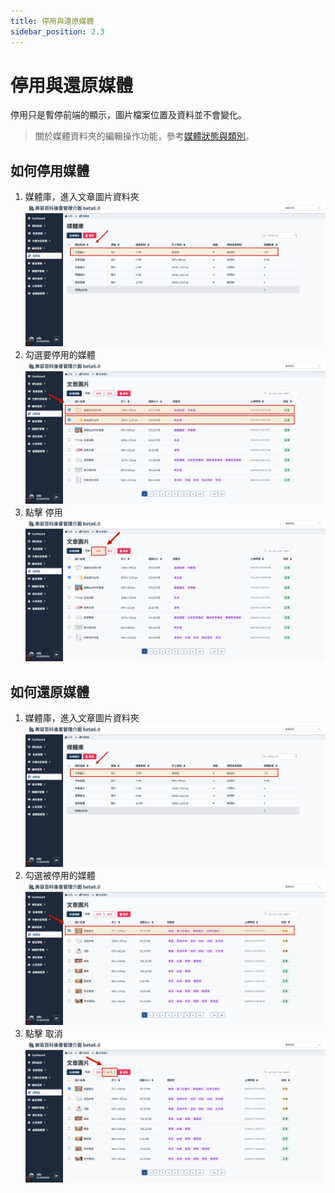 ```yaml
---
title: 停用與還原媒體
sidebar_position: 2.3
---
```


# 停用與還原媒體

停用只是暫停前端的顯示，圖片檔案位置及資料並不會變化。

> 關於媒體資料夾的編輯操作功能，參考[媒體狀態與類別](./media-status.md#類別說明)。

## 如何停用媒體

1. 媒體庫，進入文章圖片資料夾
   ![進入文章圖片資料夾](img/go-to-article-folde.png)
2. 勾選要停用的媒體
   ![停用文章](img/suspend-img-01.png)
3. 點擊 停用
   ![停用文章](img/suspend-img-02.png)

## 如何還原媒體

1. 媒體庫，進入文章圖片資料夾
   ![進入文章圖片資料夾](img/go-to-article-folde.png)
2. 勾選被停用的媒體
   ![還原停用](img/recover-suspend-01.png)
3. 點擊 取消
   ![還原停用](img/recover-suspend-02.png)
